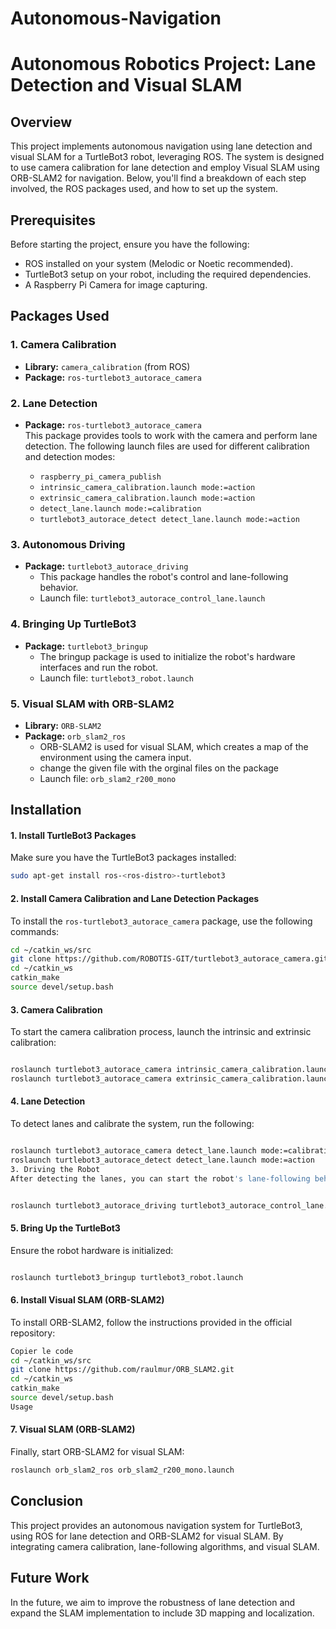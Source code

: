 # Autonomous-Navigation
# Autonomous Robotics Project: Lane Detection and Visual SLAM

## Overview
This project implements autonomous navigation using lane detection and visual SLAM for a TurtleBot3 robot, leveraging ROS. The system is designed to use camera calibration for lane detection and employ Visual SLAM using ORB-SLAM2 for navigation. Below, you'll find a breakdown of each step involved, the ROS packages used, and how to set up the system.

## Prerequisites
Before starting the project, ensure you have the following:
- ROS installed on your system (Melodic or Noetic recommended).
- TurtleBot3 setup on your robot, including the required dependencies.
- A Raspberry Pi Camera for image capturing.

## Packages Used
### 1. Camera Calibration
- **Library:** `camera_calibration` (from ROS)
- **Package:** `ros-turtlebot3_autorace_camera`

### 2. Lane Detection
- **Package:** `ros-turtlebot3_autorace_camera`  
  This package provides tools to work with the camera and perform lane detection. The following launch files are used for different calibration and detection modes:
  
  - `raspberry_pi_camera_publish`
  - `intrinsic_camera_calibration.launch mode:=action`
  - `extrinsic_camera_calibration.launch mode:=action`
  - `detect_lane.launch mode:=calibration`
  - `turtlebot3_autorace_detect detect_lane.launch mode:=action`

### 3. Autonomous Driving
- **Package:** `turtlebot3_autorace_driving`
  - This package handles the robot's control and lane-following behavior.
  - Launch file: `turtlebot3_autorace_control_lane.launch`

### 4. Bringing Up TurtleBot3
- **Package:** `turtlebot3_bringup`
  - The bringup package is used to initialize the robot's hardware interfaces and run the robot.
  - Launch file: `turtlebot3_robot.launch`

### 5. Visual SLAM with ORB-SLAM2
- **Library:** `ORB-SLAM2`
- **Package:** `orb_slam2_ros`
  - ORB-SLAM2 is used for visual SLAM, which creates a map of the environment using the camera input.
  - change the given file with the orginal files on the package 
  - Launch file: `orb_slam2_r200_mono`

## Installation



#### 1. Install TurtleBot3 Packages
Make sure you have the TurtleBot3 packages installed:
```bash
sudo apt-get install ros-<ros-distro>-turtlebot3
```

#### 2. Install Camera Calibration and Lane Detection Packages

To install the `ros-turtlebot3_autorace_camera` package, use the following commands:

```bash
cd ~/catkin_ws/src
git clone https://github.com/ROBOTIS-GIT/turtlebot3_autorace_camera.git
cd ~/catkin_ws
catkin_make
source devel/setup.bash
```

#### 3. Camera Calibration
To start the camera calibration process, launch the intrinsic and extrinsic calibration:

```bash

roslaunch turtlebot3_autorace_camera intrinsic_camera_calibration.launch mode:=action
roslaunch turtlebot3_autorace_camera extrinsic_camera_calibration.launch mode:=action
```

#### 4. Lane Detection
To detect lanes and calibrate the system, run the following:

```bash

roslaunch turtlebot3_autorace_camera detect_lane.launch mode:=calibration
roslaunch turtlebot3_autorace_detect detect_lane.launch mode:=action
3. Driving the Robot
After detecting the lanes, you can start the robot's lane-following behavior:
```

```bash

roslaunch turtlebot3_autorace_driving turtlebot3_autorace_control_lane.launch
```

#### 5. Bring Up the TurtleBot3
Ensure the robot hardware is initialized:
```bash

roslaunch turtlebot3_bringup turtlebot3_robot.launch
```

#### 6. Install Visual SLAM (ORB-SLAM2)
To install ORB-SLAM2, follow the instructions provided in the official repository:

```bash
Copier le code
cd ~/catkin_ws/src
git clone https://github.com/raulmur/ORB_SLAM2.git
cd ~/catkin_ws
catkin_make
source devel/setup.bash
Usage
```

#### 7. Visual SLAM (ORB-SLAM2)
Finally, start ORB-SLAM2 for visual SLAM:

```bash
roslaunch orb_slam2_ros orb_slam2_r200_mono.launch
```
## Conclusion
This project provides an autonomous navigation system for TurtleBot3, using ROS for lane detection and ORB-SLAM2 for visual SLAM. By integrating camera calibration, lane-following algorithms, and visual SLAM.


## Future Work
In the future, we aim to improve the robustness of lane detection and expand the SLAM implementation to include 3D mapping and localization.
